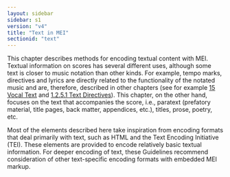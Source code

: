 ```yaml
---
layout: sidebar
sidebar: s1
version: "v4"
title: "Text in MEI"
sectionid: "text"
---
```




This chapter describes methods for encoding textual content with MEI. Textual information
on
scores has several different uses, although some text is closer to music notation
than other
kinds. For example, tempo marks, directives and lyrics are directly related to the
functionality
of the notated music and are, therefore, described in other chapters (see for example
<a class="link_ptr" title="Vocal Text" href="{{ site.baseurl }}/{{ page.version }}/guidelines/lyricsDesc.html">15 Vocal Text</a> and 
<a class="link_ptr" title="Text Directives" href="{{ site.baseurl }}/{{ page.version }}/guidelines/shared.html#sharedTextDirectives">1.2.5.1 Text Directives</a>). This chapter, on the other
hand, focuses on the text that accompanies the score, i.e., paratext (prefatory material,
title
pages, back matter, appendices, etc.), titles, prose, poetry, etc.

Most of the elements described here take inspiration from encoding formats that deal
primarily
with text, such as HTML and the Text Encoding Initiative (TEI). These elements are
provided to
encode relatively basic textual information. For deeper encoding of text, these Guidelines
recommend consideration of other text-specific encoding formats with embedded MEI
markup.















